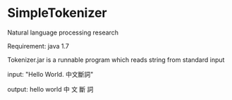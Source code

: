 SimpleTokenizer
======

Natural language processing research

Requirement: java 1.7

Tokenizer.jar is a runnable program which reads string from standard input

input: "Hello World. 中文斷詞"

output:
hello
world
中
文
斷
詞
